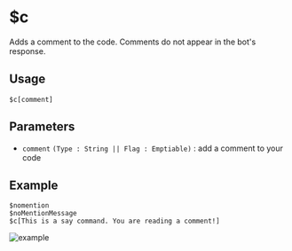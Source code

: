 # $c
Adds a comment to the code. Comments do not appear in the bot's response.

## Usage
```
$c[comment]
```
## Parameters 
- `comment` `(Type : String || Flag : Emptiable)` : add a comment to your code

 
## Example
```
$nomention
$noMentionMessage
$c[This is a say command. You are reading a comment!]
```

![example](https://user-images.githubusercontent.com/69215413/127033510-b61a5806-c1b5-45f3-99d3-c4f932497322.png)

